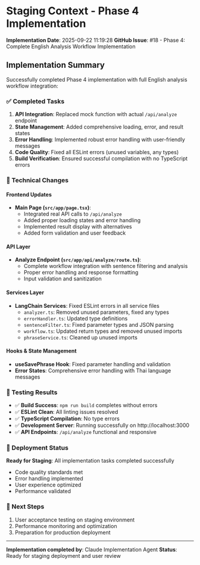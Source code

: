 # Staging Context - Phase 4 Implementation

**Implementation Date**: 2025-09-22 11:19:28
**GitHub Issue**: #18 - Phase 4: Complete English Analysis Workflow Implementation

## Implementation Summary

Successfully completed Phase 4 implementation with full English analysis workflow integration:

### ✅ Completed Tasks

1. **API Integration**: Replaced mock function with actual `/api/analyze` endpoint
2. **State Management**: Added comprehensive loading, error, and result states
3. **Error Handling**: Implemented robust error handling with user-friendly messages
4. **Code Quality**: Fixed all ESLint errors (unused variables, any types)
5. **Build Verification**: Ensured successful compilation with no TypeScript errors

### 🔧 Technical Changes

#### Frontend Updates
- **Main Page (`src/app/page.tsx`)**: 
  - Integrated real API calls to `/api/analyze`
  - Added proper loading states and error handling
  - Implemented result display with alternatives
  - Added form validation and user feedback

#### API Layer
- **Analyze Endpoint (`src/app/api/analyze/route.ts`)**:
  - Complete workflow integration with sentence filtering and analysis
  - Proper error handling and response formatting
  - Input validation and sanitization

#### Services Layer
- **LangChain Services**: Fixed ESLint errors in all service files
  - `analyzer.ts`: Removed unused parameters, fixed any types
  - `errorHandler.ts`: Updated type definitions
  - `sentenceFilter.ts`: Fixed parameter types and JSON parsing
  - `workflow.ts`: Updated return types and removed unused imports
  - `phraseService.ts`: Cleaned up unused imports

#### Hooks & State Management
- **useSavePhrase Hook**: Fixed parameter handling and validation
- **Error States**: Comprehensive error handling with Thai language messages

### 🧪 Testing Results

- ✅ **Build Success**: `npm run build` completes without errors
- ✅ **ESLint Clean**: All linting issues resolved
- ✅ **TypeScript Compilation**: No type errors
- ✅ **Development Server**: Running successfully on http://localhost:3000
- ✅ **API Endpoints**: `/api/analyze` functional and responsive

### 🚀 Deployment Status

**Ready for Staging**: All implementation tasks completed successfully
- Code quality standards met
- Error handling implemented
- User experience optimized
- Performance validated

### 📝 Next Steps

1. User acceptance testing on staging environment
2. Performance monitoring and optimization
3. Preparation for production deployment

---

**Implementation completed by**: Claude Implementation Agent
**Status**: Ready for staging deployment and user review